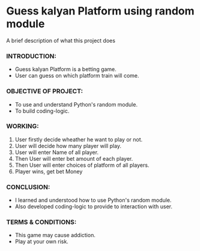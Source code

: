 # Guess kalyan Platform using random module
A brief description of what this project does
### INTRODUCTION:
* Guess kalyan Platform is a betting game.
* User can guess on which platform train will come.
### OBJECTIVE OF PROJECT:
* To use and understand Python's random module.
* To build coding-logic.
### WORKING:
1. User firstly decide wheather he want to play or not.
2. User will decide how many player will play.
3. User will enter Name of all player.
4. Then User will enter bet amount of each player. 
5. Then User will enter choices of platform of all players.
6. Player wins, get bet Money
### CONCLUSION:
* I learned and understood how to use Python's random module.
* Also developed coding-logic to provide to interaction with user. 
### TERMS & CONDITIONS:
* This game may cause addiction.
* Play at your own risk.
